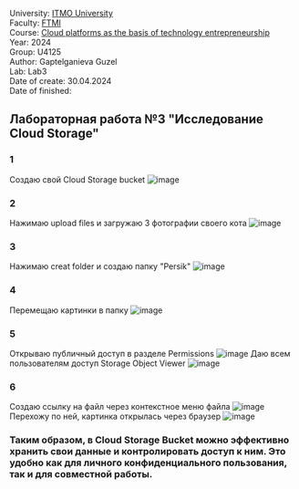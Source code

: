 University: [ITMO University](https://itmo.ru/ru/)\
Faculty: [FTMI](https://ftmi.itmo.ru)\
Course: [Cloud platforms as the basis of technology entrepreneurship](https://itmo-ict-faculty.github.io/cloud-platforms-as-the-basis-of-technology-entrepreneurship/education/labs2023-2024/lab1/lab1/)\
Year: 2024\
Group: U4125\
Author: Gaptelganieva Guzel\
Lab: Lab3\
Date of create: 30.04.2024\
Date of finished:

## Лабораторная работа №3 "Исследование Cloud Storage"
### 1
Создаю свой Cloud Storage bucket
![image](https://github.com/guzel148/2024-cloud-platforms-as-the-basis-of-technology-entrepreneurship-u4125-gaptelganieva_g_r/assets/156536395/b1be73b7-f64a-4166-9409-dae34f9b20b5)
### 2
Нажимаю upload files и загружаю 3 фотографии своего кота
![image](https://github.com/guzel148/2024-cloud-platforms-as-the-basis-of-technology-entrepreneurship-u4125-gaptelganieva_g_r/assets/156536395/427e3dea-6364-4288-b9fa-f7ef838ec75b)
### 3
Нажимаю creat folder и создаю папку "Persik"
![image](https://github.com/guzel148/2024-cloud-platforms-as-the-basis-of-technology-entrepreneurship-u4125-gaptelganieva_g_r/assets/156536395/c89c8757-50b1-41b7-9cbf-cb7f3fea6b1d)
### 4 
Перемещаю картинки в папку
![image](https://github.com/guzel148/2024-cloud-platforms-as-the-basis-of-technology-entrepreneurship-u4125-gaptelganieva_g_r/assets/156536395/3ea61f6a-d900-48e9-92f1-4dd5bc656911)
### 5 
Открываю публичный доступ в разделе Permissions
![image](https://github.com/guzel148/2024-cloud-platforms-as-the-basis-of-technology-entrepreneurship-u4125-gaptelganieva_g_r/assets/156536395/a27b8342-a64f-4a29-ab83-3e14186e5b45)
Даю всем пользователям доступ Storage Object Viewer
![image](https://github.com/guzel148/2024-cloud-platforms-as-the-basis-of-technology-entrepreneurship-u4125-gaptelganieva_g_r/assets/156536395/18bd0762-7d50-44ff-91f2-d181a683f3a0)

### 6 
Создаю ссылку на файл через контекстное меню файла
![image](https://github.com/guzel148/2024-cloud-platforms-as-the-basis-of-technology-entrepreneurship-u4125-gaptelganieva_g_r/assets/156536395/7af05569-0780-4fd7-89df-6e345065c0b1)
Перехожу по ней, картинка открылась через браузер
![image](https://github.com/guzel148/2024-cloud-platforms-as-the-basis-of-technology-entrepreneurship-u4125-gaptelganieva_g_r/assets/156536395/c8346935-ef18-48e1-8547-9db8f6519026)

### Таким образом, в Cloud Storage Bucket можно эффективно хранить свои данные и контролировать доступ к ним. Это удобно как для личного конфиденциального пользования, так и для совместной работы.
